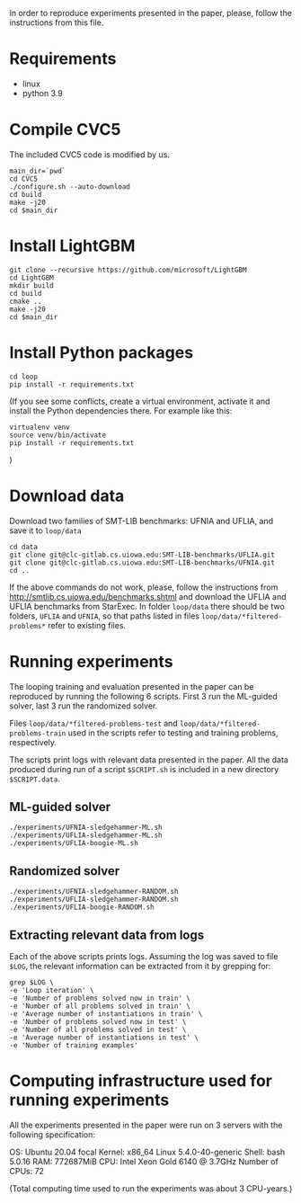 In order to reproduce experiments presented in the paper, please, follow
the instructions from this file.

# Requirements

- linux
- python 3.9

# Compile CVC5

The included CVC5 code is modified by us.

```
main_dir=`pwd`
cd CVC5
./configure.sh --auto-download
cd build
make -j20
cd $main_dir
```

# Install LightGBM

```
git clone --recursive https://github.com/microsoft/LightGBM
cd LightGBM
mkdir build
cd build
cmake ..
make -j20
cd $main_dir
```

# Install Python packages

```
cd loop
pip install -r requirements.txt
```

(If you see some conflicts, create a virtual environment, activate it and
install the Python dependencies there. For example like this:
```
virtualenv venv
source venv/bin/activate
pip install -r requirements.txt
```
)

# Download data

Download two families of SMT-LIB benchmarks: UFNIA and UFLIA,
and save it to `loop/data`

```
cd data
git clone git@clc-gitlab.cs.uiowa.edu:SMT-LIB-benchmarks/UFLIA.git
git clone git@clc-gitlab.cs.uiowa.edu:SMT-LIB-benchmarks/UFNIA.git
cd ..
```

If the above commands do not work, please, follow the instructions from
http://smtlib.cs.uiowa.edu/benchmarks.shtml
and download the UFLIA and UFLIA benchmarks from StarExec. In folder
`loop/data` there should be two folders, `UFLIA` and `UFNIA`, so that
paths listed in files `loop/data/*filtered-problems*` refer to existing
files.

# Running experiments

The looping training and evaluation presented in the paper can be
reproduced by running the following 6 scripts. First 3 run the ML-guided
solver, last 3 run the randomized solver.

Files
`loop/data/*filtered-problems-test` and
`loop/data/*filtered-problems-train`
used in the scripts refer to testing and training problems, respectively.

The scripts print logs with relevant data presented in the paper.  All the
data produced during run of a script `$SCRIPT.sh` is included in a new
directory `$SCRIPT.data`.

## ML-guided solver

```
./experiments/UFNIA-sledgehammer-ML.sh
./experiments/UFLIA-sledgehammer-ML.sh
./experiments/UFLIA-boogie-ML.sh
```

## Randomized solver

```
./experiments/UFNIA-sledgehammer-RANDOM.sh
./experiments/UFLIA-sledgehammer-RANDOM.sh
./experiments/UFLIA-boogie-RANDOM.sh
```

## Extracting relevant data from logs

Each of the above scripts prints logs. Assuming the log was saved to file
`$LOG`, the relevant information can be extracted from it by grepping for:

```
grep $LOG \
-e 'Loop iteration' \
-e 'Number of problems solved now in train' \
-e 'Number of all problems solved in train' \
-e 'Average number of instantiations in train' \
-e 'Number of problems solved now in test' \
-e 'Number of all problems solved in test' \
-e 'Average number of instantiations in test' \
-e 'Number of training examples'
```

# Computing infrastructure used for running experiments

All the experiments presented in the paper were run on 3 servers
with the following specification:

OS: Ubuntu 20.04 focal
Kernel: x86_64 Linux 5.4.0-40-generic
Shell: bash 5.0.16
RAM: 772687MiB
CPU: Intel Xeon Gold 6140 @ 3.7GHz
Number of CPUs: 72

(Total computing time used to run the experiments was about 3 CPU-years.)
